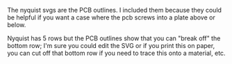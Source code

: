 The nyquist svgs are the PCB outlines. I included them because they could be helpful if you want a case where the pcb screws into a plate above or below.

Nyquist has 5 rows but the PCB outlines show that you can "break off" the bottom row; I'm sure you could edit the SVG or if you print this on paper, you can cut off that bottom row if you need to trace this onto a material, etc.
